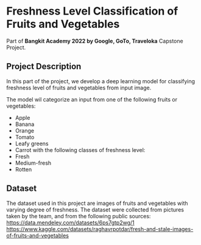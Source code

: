 # Freshness Level Classification of Fruits and Vegetables
Part of **Bangkit Academy 2022 by Google, GoTo, Traveloka** Capstone Project.

## Project Description
In this part of the project, we develop a deep learning model for classifying freshness level of fruits and vegetables from input image.

The model wil categorize an input from one of the following fruits or vegetables:
* Apple
* Banana
* Orange
* Tomato
* Leafy greens
* Carrot
with the following classes of freshness level:
* Fresh
* Medium-fresh
* Rotten

## Dataset
The dataset used in this project are images of fruits and vegetables with varying degree of freshness. The dataset were collected from pictures taken by the team, and from the following public sources:
https://data.mendeley.com/datasets/6ps7gtp2wg/1
https://www.kaggle.com/datasets/raghavrpotdar/fresh-and-stale-images-of-fruits-and-vegetables

